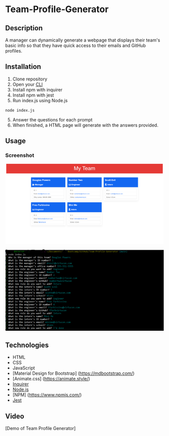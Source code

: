 # Team-Profile-Generator

## Description
A manager can dynamically generate a webpage that displays their team's basic info
so that they have quick access to their emails and GitHub profiles.

## Installation
1. Clone repository
2. Open your [CLI](https://www.w3schools.com/whatis/whatis_cli.asp)
2. Install npm with inquirer
3. Install npm with jest
4. Run index.js using Node.js
```
node index.js
``` 
5. Answer the questions for each prompt
6. When finished, a HTML page will generate with the answers provided.

## Usage
### Screenshot
![Team Profile Generator](./dist/assets/team-generator.png)

![Questions in CLI](./dist/assets/gitbash-cli.png)


## Technologies
* HTML
* CSS
* JavaScript
* [Material Design for Bootstrap] (https://mdbootstrap.com/)
* [Animate.css] (https://animate.style/) 
* [Inquirer](https://www.npmjs.com/package/inquirer)
* [Node.js](https://nodejs.org/en/)
* [NPM] (https://www.npmjs.com/)
* [Jest](https://www.npmjs.com/package/jest)

## Video
[Demo of Team Profile Generator]